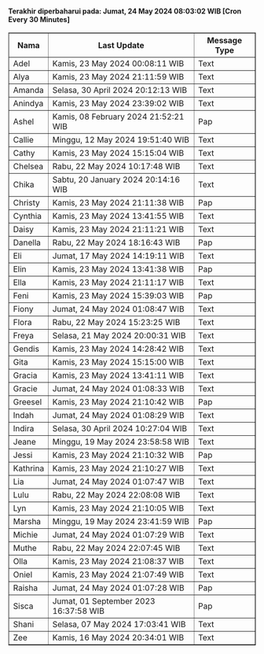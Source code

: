 #### Terakhir diperbaharui pada: Jumat, 24 May 2024 08:03:02 WIB [Cron Every 30 Minutes]

<table border='1'><tr><th>Nama</th><th>Last Update</th><th>Message Type</th></tr><tr><td>Adel</td><td>Kamis, 23 May 2024 00:08:11 WIB</td><td>Text</td></tr><tr><td>Alya</td><td>Kamis, 23 May 2024 21:11:59 WIB</td><td>Text</td></tr><tr><td>Amanda</td><td>Selasa, 30 April 2024 20:12:13 WIB</td><td>Text</td></tr><tr><td>Anindya</td><td>Kamis, 23 May 2024 23:39:02 WIB</td><td>Text</td></tr><tr><td>Ashel</td><td>Kamis, 08 February 2024 21:52:21 WIB</td><td>Pap</td></tr><tr><td>Callie</td><td>Minggu, 12 May 2024 19:51:40 WIB</td><td>Text</td></tr><tr><td>Cathy</td><td>Kamis, 23 May 2024 15:15:04 WIB</td><td>Text</td></tr><tr><td>Chelsea</td><td>Rabu, 22 May 2024 10:17:48 WIB</td><td>Text</td></tr><tr><td>Chika</td><td>Sabtu, 20 January 2024 20:14:16 WIB</td><td>Text</td></tr><tr><td>Christy</td><td>Kamis, 23 May 2024 21:11:38 WIB</td><td>Pap</td></tr><tr><td>Cynthia</td><td>Kamis, 23 May 2024 13:41:55 WIB</td><td>Text</td></tr><tr><td>Daisy</td><td>Kamis, 23 May 2024 21:11:21 WIB</td><td>Text</td></tr><tr><td>Danella</td><td>Rabu, 22 May 2024 18:16:43 WIB</td><td>Pap</td></tr><tr><td>Eli</td><td>Jumat, 17 May 2024 14:19:11 WIB</td><td>Text</td></tr><tr><td>Elin</td><td>Kamis, 23 May 2024 13:41:38 WIB</td><td>Pap</td></tr><tr><td>Ella</td><td>Kamis, 23 May 2024 21:11:17 WIB</td><td>Text</td></tr><tr><td>Feni</td><td>Kamis, 23 May 2024 15:39:03 WIB</td><td>Pap</td></tr><tr><td>Fiony</td><td>Jumat, 24 May 2024 01:08:47 WIB</td><td>Text</td></tr><tr><td>Flora</td><td>Rabu, 22 May 2024 15:23:25 WIB</td><td>Text</td></tr><tr><td>Freya</td><td>Selasa, 21 May 2024 20:00:31 WIB</td><td>Text</td></tr><tr><td>Gendis</td><td>Kamis, 23 May 2024 14:28:42 WIB</td><td>Text</td></tr><tr><td>Gita</td><td>Kamis, 23 May 2024 15:15:00 WIB</td><td>Text</td></tr><tr><td>Gracia</td><td>Kamis, 23 May 2024 13:41:11 WIB</td><td>Text</td></tr><tr><td>Gracie</td><td>Jumat, 24 May 2024 01:08:33 WIB</td><td>Text</td></tr><tr><td>Greesel</td><td>Kamis, 23 May 2024 21:10:42 WIB</td><td>Pap</td></tr><tr><td>Indah</td><td>Jumat, 24 May 2024 01:08:29 WIB</td><td>Text</td></tr><tr><td>Indira</td><td>Selasa, 30 April 2024 10:27:04 WIB</td><td>Text</td></tr><tr><td>Jeane</td><td>Minggu, 19 May 2024 23:58:58 WIB</td><td>Text</td></tr><tr><td>Jessi</td><td>Kamis, 23 May 2024 21:10:32 WIB</td><td>Pap</td></tr><tr><td>Kathrina</td><td>Kamis, 23 May 2024 21:10:27 WIB</td><td>Text</td></tr><tr><td>Lia</td><td>Jumat, 24 May 2024 01:07:47 WIB</td><td>Text</td></tr><tr><td>Lulu</td><td>Rabu, 22 May 2024 22:08:08 WIB</td><td>Text</td></tr><tr><td>Lyn</td><td>Kamis, 23 May 2024 21:10:05 WIB</td><td>Text</td></tr><tr><td>Marsha</td><td>Minggu, 19 May 2024 23:41:59 WIB</td><td>Pap</td></tr><tr><td>Michie</td><td>Jumat, 24 May 2024 01:07:29 WIB</td><td>Text</td></tr><tr><td>Muthe</td><td>Rabu, 22 May 2024 22:07:45 WIB</td><td>Text</td></tr><tr><td>Olla</td><td>Kamis, 23 May 2024 21:08:37 WIB</td><td>Text</td></tr><tr><td>Oniel</td><td>Kamis, 23 May 2024 21:07:49 WIB</td><td>Text</td></tr><tr><td>Raisha</td><td>Jumat, 24 May 2024 01:07:28 WIB</td><td>Pap</td></tr><tr><td>Sisca</td><td>Jumat, 01 September 2023 16:37:58 WIB</td><td>Pap</td></tr><tr><td>Shani</td><td>Selasa, 07 May 2024 17:03:41 WIB</td><td>Text</td></tr><tr><td>Zee</td><td>Kamis, 16 May 2024 20:34:01 WIB</td><td>Text</td></tr></table>